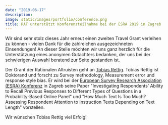 ```yaml
---
date: "2019-06-17"
description: 
image: static/images/portfolio/conference.png
title: RAT unterstützt Konferenzteilnahme bei der ESRA 2019 in Zagreb
---
```


Wir sind sehr stolz dieses Jahr erneut einen zweiten Travel Grant verleihen zu können - vielen Dank für die zahlreichen ausgezeichneten Einsendungen! An dieser Stelle möchten wir uns ganz herzlich für die Unterstützung eines anonymen Gutachters bedanken, der uns bei der schwierigen Auswahl beratend zur Seite gestanden ist.

Der Grant der Rationalen Altruisten geht an [Tobias Rettig](https://reforms.uni-mannheim.de/ionas/sowi/reforms/internet_panel/Team/rettig_tobias/). Tobias Rettig ist Doktorand und forscht zu Survey methodology, Measurement error und response style bias. Er wird bei der [European Survey Research Association (ESRA) Konferenz](https://www.europeansurveyresearch.org/conferences/overview) in Zagreb seine Paper "Investigating Respondents’ Ability to Recall Previous Responses to Different Types of Questions in a Probability-Based Online Panel" und "How Much Text Is Too Much? Assessing Respondent Attention to Instruction Texts Depending on Text Length" vorstellen.

Wir wünschen Tobias Rettig viel Erfolg!